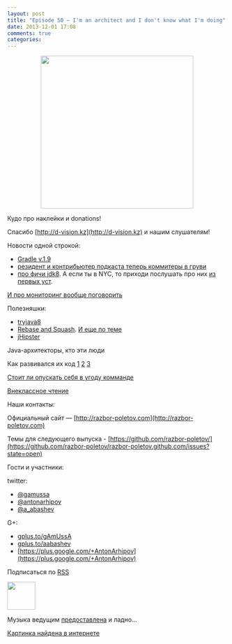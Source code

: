 ```yaml
---
layout: post
title: "Episode 50 — I'm an architect and I don't know what I'm doing"
date: 2013-12-01 17:08
comments: true
categories: 
---
```


<div class="separator" style="clear: both; text-align: center;">
<a href="https://raw.github.com/razbor-poletov/razbor-poletov.github.com/source/source/images/razbor_50_text.jpg" imageanchor="1" style="margin-left: 1em; margin-right: 1em;"><img border="0" height="350" src="https://raw.github.com/razbor-poletov/razbor-poletov.github.com/source/source/images/razbor_50_text.jpg" width="350" /></a>
</div>

Кудо про наклейки и donations!

Спасибо [http://d-vision.kz](http://d-vision.kz) и нашим слушателям!

Новости одной строкой:

* [Gradle v.1.9](http://www.gradle.org/docs/current/release-notes)
* [резидент и контрибьютер подкаста теперь коммитеры в груви](https://plus.google.com/117481599451076280717/posts/BTP38DW5Ugp)
* [про фичи jdk8](http://openjdk.java.net/projects/jdk8/features). А если ты в NYC, то приходи послушать про них [из первых уст](http://www.meetup.com/JavaSIG/events/151812822/).

[И про мониторинг вообще поговорить ](http://hirt.se/blog/?p=444)

Полезняшки:

* [tryjava8](http://tryjava8-t20.rhcloud.com/)
* [Rebase and Squash](http://rebaseandsqua.sh/). [И еще по теме](http://blogs.atlassian.com/2013/10/git-team-workflows-merge-or-rebase/)
* [jHipster](http://jhipster.github.io/)

Java-архитекторы, кто эти люди 

Как развивался их код [1](http://www.willa.me/2013/11/the-six-most-common-species-of-code.html) [2](http://www.ariel.com.au/jokes/The_Evolution_of_a_Programmer.html) [3](http://www.willamette.edu/~fruehr/haskell/evolution.html) 

[Стоит ли опускать себя в угоду комманде](http://arstechnica.com/information-technology/2013/09/if-my-team-has-low-skill-should-i-reduce-the-difficulty-level-of-my-code/
) 

[Внеклассное чтение](http://www.siliconrus.com/2013/10/remote/)

Наши контакты:

Официальный сайт — [http://razbor-poletov.com](http://razbor-poletov.com)

Темы для следующего выпуска - [https://github.com/razbor-poletov/](https://github.com/razbor-poletov/razbor-poletov.github.com/issues?state=open)

Гости и участники:

twitter: 

 * [@gamussa](https://twitter.com/#!/gamussa)
 * [@antonarhipov](https://twitter.com/#!/antonarhipov)
 * [@a_abashev](https://twitter.com/#!/a_abashev)

G+:

 * [gplus.to/gAmUssA](http://gplus.to/gAmUssA) 
 * [gplus.to/aabashev](http://gplus.to/aabashev) 
 * [https://plus.google.com/+AntonArhipov](https://plus.google.com/+AntonArhipov) 

<!-- player goes here-->

<audio preload="none">
   <source src="http://traffic.libsyn.com/razborpoletov/razbor_50.mp3" type="audio/mp3" />
   Your browser does not support the audio tag.
</audio>

Подписаться по [RSS](http://feeds.feedburner.com/razbor-podcast)

<!-- episode file link goes here-->
<a href="http://traffic.libsyn.com/razborpoletov/razbor_50.mp3" imageanchor="1" style="clear: left; margin-bottom: 1em; margin-left: auto; margin-right: 2em;"><img border="0" height="64" src="http://2.bp.blogspot.com/-qkfh8Q--dks/T0gixAMzuII/AAAAAAAAHD0/O5LbF3vvBNQ/s200/1330127522_mp3.png" width="64" /></a>

Музыка ведущим [предоставлена](http://www.audiobank.fm/single-music/27/111/More-And-Less/) и ладно...

[Картинка найдена в интернете](http://richardhuante.deviantart.com/art/Sexy-Architect-334903123)